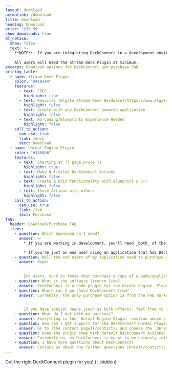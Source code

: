 ```yaml
---
layout: download
permalink: /download
title: Download
heading: Download
price: "$39.99"
show_downloads: true
dl_notice: 
  show: false
  text: >-
    **NOTE**: If you are integrating DeckConnect in a development environment such as in your Unreal application/editor, you will need the UE plugin.  
    
    All users will need the Stream Deck Plugin at minimum.
excerpt: Download options for DeckConnect and purchase FAQ
pricing_table:
  - name: Stream Deck Plugin
    color: "#4182e4"
    features:
      - text: FREE
        highlight: true
      - text: Requires [Elgato Stream Deck Hardware](https://www.elgato.com/us/en/s/welcome-to-stream-deck)
        highlight: false
      - text: Usable with any DeckConnect powered application
        highlight: false
      - text: No Coding/Blueprints Experience Needed
        highlight: false
    call_to_action:
      can_use: true
      link: /deck
      text: Download
  - name: Unreal Engine Plugin
    color: "#3468b6"
    features:
      - text: Starting at {{ page.price }}
        highlight: true
      - text: Make Unlimited DeckConnect Actions
        highlight: false
      - text: Create & Edit functionality with Blueprint & C++
        highlight: false
      - text: Share Actions with others
        highlight: false
    call_to_action:
      can_use: true
      link: /fab
      text: Purchase
faq:
  header: Download/Purchase FAQ
  items:
    - question: Which download do I need?
      answer: >- 
        * If you are working in development, you'll need _both_ of the downloads above.

        * If you're just an end user using an application that has DeckConnect, you can just download the Steam Deck plugin.
    - question: Will the end users of my application need to purchase DeckConnect?
      answer: Nope!  
      
      
        End users, such as those that purchase a copy of a game/application from a marketplace, do not need to purchase DeckConnect to use it. They would just need [the free Stream Deck plugin](/deck).
    - question: What is the software license like?
      answer: DeckConnect is a code plugin for the Unreal Engine. Please see the [FAB EULA](https://www.fab.com/eula) (specifically sections 2e, 5a, and 5b) for information about code plugin licenses.
    - question: Where can I purchase DeckConnect from?
      answer: Currently, the only purchase option is from the FAB marketplace. We might expand to other markets in the future. 
      

        If you have special needs (such as bulk offers), feel free to [contact us](/contact).
    - question: What do I get with my purchase?
      answer: Everything in the `Unreal Engine Plugin` section above plus technical support.
    - question: How can I get support for the DeckConnect Unreal Plugin?
      answer: Go to [the contact page](/contact), and choose the `Unreal Plugin Support` option. You will need your FAB Order ID, which you can find from your [Epic account's transactions page](https://www.epicgames.com/account/transactions).
    - question: Does the plugin come with default DeckConnect Actions?
      answer: Currently no, as DeckConnect is meant to be uniquely integrated into an Unreal Application.
    - question: I have more questions about DeckConnect!
      answer: Contact us about any further questions [here](/contact).
---
```


Get the right DeckConnect plugin for you!
{: .hidden}
